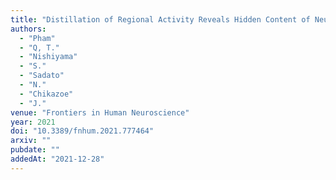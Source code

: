 ```yaml
---
title: "Distillation of Regional Activity Reveals Hidden Content of Neural Information in Visual Processing"
authors:
  - "Pham"
  - "Q, T."
  - "Nishiyama"
  - "S."
  - "Sadato"
  - "N."
  - "Chikazoe"
  - "J."
venue: "Frontiers in Human Neuroscience"
year: 2021
doi: "10.3389/fnhum.2021.777464"
arxiv: ""
pubdate: ""
addedAt: "2021-12-28"
---
```

